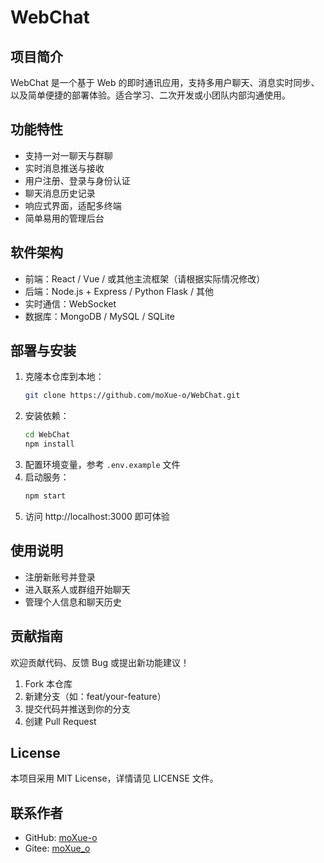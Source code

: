 # WebChat

## 项目简介

WebChat 是一个基于 Web 的即时通讯应用，支持多用户聊天、消息实时同步、以及简单便捷的部署体验。适合学习、二次开发或小团队内部沟通使用。

## 功能特性

- 支持一对一聊天与群聊
- 实时消息推送与接收
- 用户注册、登录与身份认证
- 聊天消息历史记录
- 响应式界面，适配多终端
- 简单易用的管理后台

## 软件架构

- 前端：React / Vue / 或其他主流框架（请根据实际情况修改）
- 后端：Node.js + Express / Python Flask / 其他
- 实时通信：WebSocket
- 数据库：MongoDB / MySQL / SQLite

## 部署与安装

1. 克隆本仓库到本地：
   ```bash
   git clone https://github.com/moXue-o/WebChat.git
   ```
2. 安装依赖：
   ```bash
   cd WebChat
   npm install
   ```
3. 配置环境变量，参考 `.env.example` 文件
4. 启动服务：
   ```bash
   npm start
   ```
5. 访问 http://localhost:3000 即可体验

## 使用说明

- 注册新账号并登录
- 进入联系人或群组开始聊天
- 管理个人信息和聊天历史

## 贡献指南

欢迎贡献代码、反馈 Bug 或提出新功能建议！

1. Fork 本仓库
2. 新建分支（如：feat/your-feature）
3. 提交代码并推送到你的分支
4. 创建 Pull Request

## License

本项目采用 MIT License，详情请见 LICENSE 文件。

## 联系作者

- GitHub: [moXue-o](https://github.com/moXue-o)
- Gitee: [moXue_o](https://gitee.com/moXue_o)
